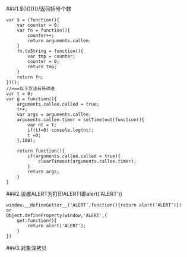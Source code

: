 ###1.$()()()()/返回括号个数

   
	var $ = (function(){
		var counter = 0;
		var fn = function(){
			counter++;
			return arguments.callee;
		}
		fn.toString = function(){
			var tmp = counter;
			counter = 0;
			return tmp;
		}
		return fn;		
	})();
	//===以下方法有待改进
	var t = 0;
	var g = function(){
		arguments.callee.called = true;
		t++;
		var args = arguments.callee;
		arguments.callee.timer = setTimetout(function(){
			var nt = t;
			if(t!=0) console.log(nt);
			t =0;
		},100);
		
		return function(){
			if(arguments.callee.called = true){
				clearTimeout(arguments.callee.timer);
			}
			return args;
		}
	}

###2.设置ALERT为打印ALERT(即alert('ALERT'))

	window.__defineGetter__('ALERT',function(){return alert('ALERT')})
	or
	Object.defineProperty(window,'ALERT',{
		get:function(){
			return alert('ALERT');
		}
	})
###3.对象深拷贝

